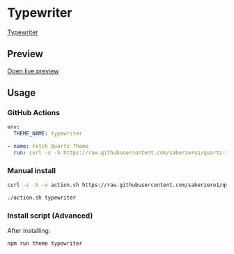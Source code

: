 # Typewriter

[Typewriter](https://github.com/crashmoney)

## Preview

[Open live preview](https://quartz-themes.github.io/typewriter/)

## Usage

### GitHub Actions

```yaml
env:
  THEME_NAME: typewriter
```

```yaml
- name: Fetch Quartz Theme
  run: curl -s -S https://raw.githubusercontent.com/saberzero1/quartz-themes/master/action.sh | bash -s -- $THEME_NAME
```

### Manual install

```bash
curl -s -S -o action.sh https://raw.githubusercontent.com/saberzero1/quartz-themes/master/action.sh

./action.sh typewriter
```

### Install script (Advanced)

After installing:

```bash
npm run theme typewriter
```
